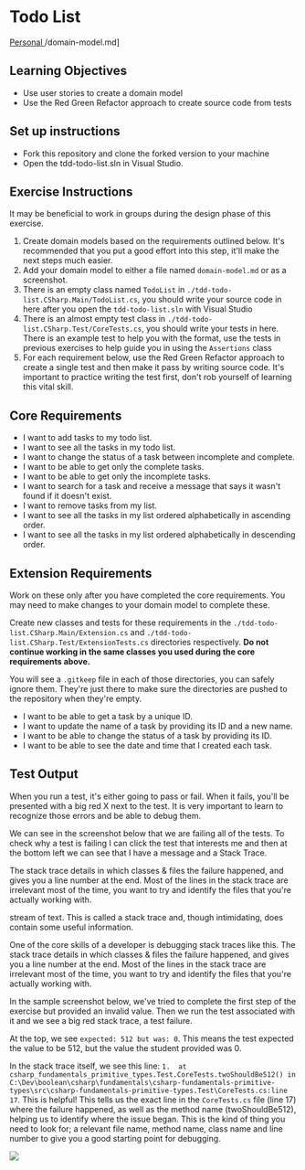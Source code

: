 # Todo List
[Personal ](/tdd-todo-list.CSharp.Main/Solution/domain-model.md)
/domain-model.md]
## Learning Objectives
- Use user stories to create a domain model
- Use the Red Green Refactor approach to create source code from tests

## Set up instructions
- Fork this repository and clone the forked version to your machine
- Open the tdd-todo-list.sln in Visual Studio.

## Exercise Instructions

It may be beneficial to work in groups during the design phase of this exercise.

1. Create domain models based on the requirements outlined below. It's recommended that you put a good effort into this step, it'll make the next steps much easier.
2. Add your domain model to either a file named `domain-model.md` or as a screenshot.
3. There is an empty class named `TodoList` in `./tdd-todo-list.CSharp.Main/TodoList.cs`, you should write your source code in here after you open the `tdd-todo-list.sln` with Visual Studio
4. There is an almost empty test class in `./tdd-todo-list.CSharp.Test/CoreTests.cs`, you should write your tests in here. There is an example test to help you with the format, use the tests in previous exercises to help guide you in using the `Assertions` class
5. For each requirement below, use the Red Green Refactor approach to create a single test and then make it pass by writing source code. It's important to practice writing the test first, don't rob yourself of learning this vital skill.

## Core Requirements

- I want to add tasks to my todo list.
- I want to see all the tasks in my todo list.
- I want to change the status of a task between incomplete and complete.
- I want to be able to get only the complete tasks.
- I want to be able to get only the incomplete tasks.
- I want to search for a task and receive a message that says it wasn't found if it doesn't exist.
- I want to remove tasks from my list.
- I want to see all the tasks in my list ordered alphabetically in ascending order.
- I want to see all the tasks in my list ordered alphabetically in descending order.

## Extension Requirements

Work on these only after you have completed the core requirements. You may need to make changes to your domain model to complete these.

Create new classes and tests for these requirements in the `./tdd-todo-list.CSharp.Main/Extension.cs` and `./tdd-todo-list.CSharp.Test/ExtensionTests.cs` directories respectively. **Do not continue working in the same classes you used during the core requirements above.**

You will see a `.gitkeep` file in each of those directories, you can safely ignore them. They're just there to make sure the directories are pushed to the repository when they're empty.

- I want to be able to get a task by a unique ID.
- I want to update the name of a task by providing its ID and a new name.
- I want to be able to change the status of a task by providing its ID.
- I want to be able to see the date and time that I created each task.

## Test Output

When you run a test, it's either going to pass or fail. When it fails, you'll be presented with a big red X next to the test. It is very important to learn to recognize those errors and be able to debug them. 

We can see in the screenshot below that we are failing all of the tests. To check why a test is failing I can click the test that interests me and then at the bottom left we can see that I have a message and a Stack Trace.

The stack trace details in which classes & files the failure happened, and gives you a line number at the end. Most of the lines in the stack trace are irrelevant most of the time, you want to try and identify the files that you're actually working with.


stream of text. This is called a stack trace and, though intimidating, does contain some useful information.

One of the core skills of a developer is debugging stack traces like this. The stack trace details in which classes & files the failure happened, and gives you a line number at the end. Most of the lines in the stack trace are irrelevant most of the time, you want to try and identify the files that you're actually working with.

In the sample screenshot below, we've tried to complete the first step of the exercise but provided an invalid value. Then we run the test associated with it and we see a big red stack trace, a test failure.

At the top, we see `expected: 512 but was: 0`. This means the test expected the value to be 512, but the value the student provided was 0.

In the stack trace itself, we see this line: `1.  at csharp_fundamentals_primitive_types.Test.CoreTests.twoShouldBe512() in C:\Dev\boolean\csharp\fundamentals\csharp-fundamentals-primitive-types\src\csharp-fundamentals-primitive-types.Test\CoreTests.cs:line 17`. This is helpful! This tells us the exact line in the `CoreTests.cs` file (line 17) where the failure happened, as well as the method name (twoShouldBe512), helping us to identify where the issue began. This is the kind of thing you need to look for; a relevant file name, method name, class name and line number to give you a good starting point for debugging.

![](./assets/test-failure.png)
